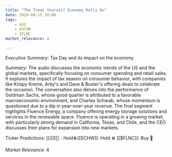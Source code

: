 ```yaml
---
title: "The Treat Yourself Economy Rolls On"
date: 2024-04-15 20:00
tags:
    - $GS
    - $SCHW
    - $FLNC
market_relevance: 4

---
```

*Executive Summary*: Tax Day and its impact on the economy


*Summary:*
The audio discusses the economic trends of the US and the global markets, specifically focusing on consumer spending and retail sales. It explores the impact of tax season on consumer behavior, with companies like Krispy Kreme, Arby's and Dave & Buster's offering deals to celebrate the occasion. The conversation also delves into the performance of Goldman Sachs, whose good quarter is attributed to a favorable macroeconomic environment, and Charles Schwab, whose momentum is questioned due to a dip in year-over-year revenue. The final segment highlights Fluence Energy, a company offering energy storage solutions and services in the renewable space. Fluence is operating in a growing market, with particularly strong demand in California, Texas, and Chile, and the CEO discusses their plans for expansion into new markets.

Ticker Predictions:
[[$GS]]: Hold ⏸️
[[$SCHW]]: Hold ⏸️
[[$FLNC]]: Buy 🔺


*Market Relevance*: 4
  
